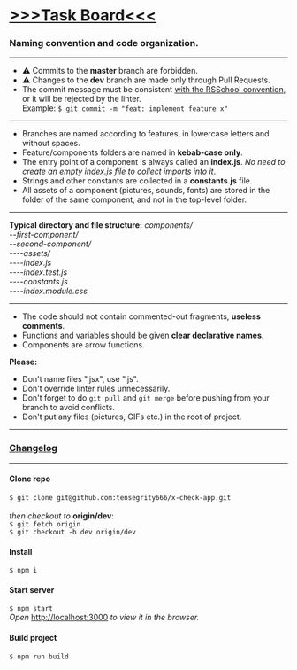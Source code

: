 # [>>>Task Board<<<](https://github.com/tensegrity666/x-check-app/projects/1)

### Naming convention and code organization.
---
* ⚠️ Commits to the __master__ branch are forbidden.
* ⚠️ Changes to the __dev__ branch are made only through Pull Requests.
* The commit message must be consistent [with the RSSchool convention](https://docs.rs.school/#/git-convention), or it will be rejected by the linter.<br>
Example: `$ git commit -m "feat: implement feature x"`
---
* Branches are named according to features, in lowercase letters and without spaces.
* Feature/components folders are named in __kebab-case only__.<br>
* The entry point of a component is always called an __index.js__.
_No need to create an empty index.js file to collect imports into it_.
* Strings and other constants are collected in a __constants.js__ file.
* All assets of a component (pictures, sounds, fonts) are stored in the folder of the same component, and not in the top-level folder.
- - -
__Typical directory and file structure:__
_components/<br>
 --first-component/<br>
 --second-component/<br>
 ----assets/<br>
 ----index.js<br>
 ----index.test.js<br>
 ----constants.js<br>
 ----index.module.css_
 - - -
* The code should not contain commented-out fragments, __useless comments__.
* Functions and variables should be given __clear declarative names__.
* Сomponents are arrow functions.

__Please:__
* Don't name files ".jsx", use ".js".
* Don't override linter rules unnecessarily.
* Don't forget to do `git pull` and `git merge` before pushing from your branch to avoid conflicts.
* Don't put any files (pictures, GIFs etc.) in the root of project.
---
### [Changelog](https://github.com/tensegrity666/x-check-app/blob/dev/CHANGELOG.md)
---

#### Clone repo
`$ git clone git@github.com:tensegrity666/x-check-app.git`<br>
<br>
_then checkout to_ __origin/dev__:<br>
`$ git fetch origin`<br>
`$ git checkout -b dev origin/dev`

#### Install
`$ npm i`

#### Start server
`$ npm start`<br>
_Open_ [http://localhost:3000](http://localhost:3000) _to view it in the browser._

#### Build project
`$ npm run build`

